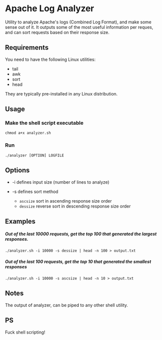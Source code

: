 # Apache Log Analyzer

Utility to analyze Apache's logs (Combined Log Format), and make some sense out of it. It outputs some of the most useful information per reques, and can sort requests based on their response size.

## Requirements

You need to have the following Linux utilities:
 * tail
 * awk
 * sort
 * head

They are typically pre-installed in any Linux distribution. 

## Usage

### Make the shell script executable

	chmod a+x analyzer.sh

### Run 

	./analyzer [OPTION] LOGFILE

## Options
* -i defines input size (number of lines to analyze)

* -s defines sort method 

  * ``ascsize`` sort in ascending response size order
  * ``dessize`` reverse sort in descending response size order

## Examples

##### Out of the last 10000 requests, get the top 100 that generated the largest responses.

	./analyzer.sh -i 10000 -s dessize | head -n 100 > output.txt

##### Out of the last 100 requests, get the top 10 that generated the smallest responses

	./analyzer.sh -i 10000 -s ascsize | head -n 10 > output.txt

## Notes
The output of analyzer, can be piped to any other shell utility.

## PS
Fuck shell scripting!
